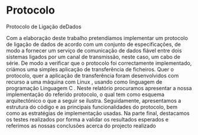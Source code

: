 Protocolo
=========

Protocolo de Ligação deDados

Com a elaboração deste trabalho pretendíamos implementar um
protocolo de ligação de dados de acordo com um conjunto de
especificações, de modo a fornecer um serviço de comunicação de dados
fiável entre dois sistemas ligados por um canal de transmissão, neste caso,
um cabo de série.
De modo a verificar que o protocolo foi correctamente implementado,
criámos uma simples aplicação de transferência de ficheiros. Quer o
protocolo, quer a aplicação de transferência foram desenvolvidos com
recurso a uma máquina com
Linux
, usando como linguagem de
programação
Linguagem C
.
Neste relatório procuramos apresentar a nossa implementação do
referido protocolo, o qual tem como esquema arquitectónico o que a seguir
se ilustra. Seguidamente, apresentamos a estrutura do código e as
principais funcionalidades do protocolo, bem como as estratégias de
implementação usadas.
Na parte final, destacamos os testes realizados por forma a validar os
resultados esperados e referimos as nossas conclusões acerca do projecto
realizado
